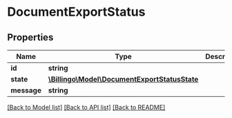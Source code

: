 # DocumentExportStatus

## Properties
Name | Type | Description | Notes
------------ | ------------- | ------------- | -------------
**id** | **string** |  | [optional] 
**state** | [**\Billingo\Model\DocumentExportStatusState**](DocumentExportStatusState.md) |  | [optional] 
**message** | **string** |  | [optional] 

[[Back to Model list]](../../README.md#documentation-for-models) [[Back to API list]](../../README.md#documentation-for-api-endpoints) [[Back to README]](../../README.md)

